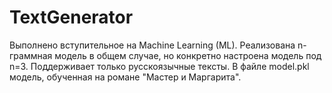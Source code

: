 # TextGenerator
Выполнено вступительное на Machine Learning (ML). Реализована n-граммная модель в общем случае, но конкретно настроена модель под n=3. Поддерживает только русскоязычные тексты. В файле model.pkl модель, обученная на романе "Мастер и Маргарита".
